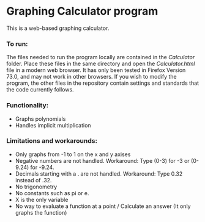 # Graphing Calculator program

This is a web-based graphing calculator.

### To run:
The files needed to run the program locally are contained in the *Calculator* folder. Place these files in the same directory and open the *Calculator.html* file in a modern web browser. It has only been tested in Firefox Version 73.0, and may not work in other browsers. If you wish to modify the program, the other files in the repository contain settings and standards that the code currently follows.

### Functionality:
- Graphs polynomials
- Handles implicit multiplication

### Limitations and workarounds:
- Only graphs from -1 to 1 on the x and y axises
- Negative numbers are not handled. Workaround: Type (0-3) for -3 or (0-9.24) for -9.24.
- Decimals starting with a . are not handled. Workaround: Type 0.32 instead of .32.
- No trigonometry
- No constants such as pi or e.
- X is the only variable
- No way to evaluate a function at a point / Calculate an answer (It only graphs the function)
